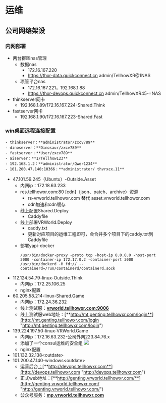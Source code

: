 # 运维

## 公司网络架设

### 内网部署
- 两台群晖nas管理
  - 数据nas
    - 172.16.167.220 
    - https://thxr-data.quickconnect.cn admin/TellhowXR@1NAS
  - 项管平台nas
    - 172.16.167.221，192.168.1.88
    - https://thxr-devops.quickconnect.cn admin/TellhowXR45-=NAS
- thinkserver网卡
    - 192.168.1.89/172.16.167.224-Shared.Think
- fastserver网卡
    - 192.168.1.90/172.16.167.223-Shared.Fast


### win桌面远程连接配置
    - thinkserver：**administrator/zxcv789**
    - dinoserver：**Dinosaur/zxcv789**
    - fastserver：**User/zxcv789**
    - aiserver：**1/Tellhow123**
    - 192.168.1.2：**administrator/Qwer1234**
    - 101.200.47.140:10366：**administrator/ thvrxcx.11**
  - 47.101.59.245（Ubuntu）-Outside.Asset
    - 内网ip：172.18.63.233
    - res.tellhowxr.com:80 [cdn]（json、patch、archive）资源&#x20;
      - rs-vrworld.tellhowxr.com 替代 asset.vrworld.tellhowxr.com
      - cdn加速和cdn缓存
    - 线上配置Shared.Deploy
      - Caddyfile
    - 线上部署VRWorld.Deploy
      - caddy.txt
      - 更新对应项目的运维工程即可，会合并多个项目下的caddy.txt到Caddyfile
    - 部署yapi-docker
      ```纯文本
      /usr/bin/docker-proxy -proto tcp -host-ip 0.0.0.0 -host-port 3000 -container-ip 172.17.0.2 -container-port 3000
      /usr/bin/dockerd -H fd:// --containerd=/run/containerd/containerd.sock
      ```
  - 112.124.54.79-linux-Outside.Think
    - 内网ip：172.25.106.25
    - nginx配置
  - 60.205.58.214-linux-Shared.Game
    - 内网ip：172.24.36.232
    - 线上测试服：[**vrworld.tellhowxr.com:9006**](http://vrworld.tellhowxr.com:9006 "vrworld.tellhowxr.com:9006")
    - 线上测试服web地址：[**http://mt.genting.tellhowxr.com/login**](http://mt.genting.tellhowxr.com/login "http://mt.genting.tellhowxr.com/login")
  - 139.224.197.50-linux-VRWorld.Game
    - 内网ip：172.16.63.232-公司外网223.84.76.x
    - 添加了一个consul运维的安全组
      ![](../image/阿里云安全组匹配公司外网ip.png)
    - nginx配置
  - 101.132.32.138\<outdate>
  - 101.200.47.140-windows\<outdate>
    - 运营后台[：](http://devops.tellhowxr.com "：")[**http://devops.tellhowxr.com**](http://devops.tellhowxr.com "http://devops.tellhowxr.com")
    - 正式web地址：[**http://genting.vrworld.tellhowxr.com/**](http://genting.vrworld.tellhowxr.com/ "http://genting.vrworld.tellhowxr.com/")
    - 公众号服务：[**mp.vrworld.tellhowxr.com**](http://mp.vrworld.tellhow.com "mp.vrworld.tellhowxr.com")
